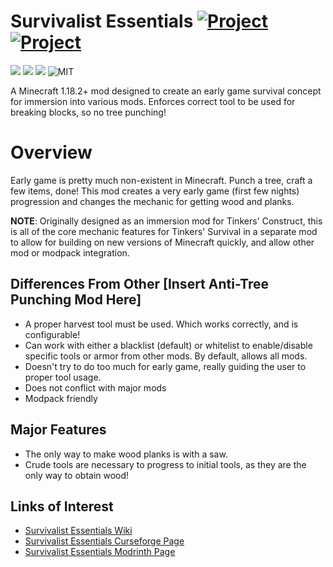 # Survivalist Essentials [![Project](http://cf.way2muchnoise.eu/full_676800_downloads.svg)](https://minecraft.curseforge.com/projects/676800) [![Project](https://modrinth.roughness.technology/full_survivalist-essentials_downloads.svg)](https://modrinth.com/mod/survivalist-essentials)
[![](https://modrinth.roughness.technology/versions/survivalist-essentials.svg)](https://modrinth.com/mod/survivalist-essentials/versions)
[![](https://img.shields.io/badge/NeoForge-20.4+-orange.svg?longCache=true&style=flat)](https://www.curseforge.com/minecraft/mc-mods/survivalist-essentials/files?gameVersionTypeId=6)
[![](https://img.shields.io/badge/Fabric-0.46.0+-yellowgreen.svg?longCache=true&style=flat)](https://www.curseforge.com/minecraft/mc-mods/survivalist-essentials/files?gameVersionTypeId=4)
![MIT](https://img.shields.io/badge/license-MIT-blue.svg?longCache=true&style=flat)

A Minecraft 1.18.2+ mod designed to create an early game survival concept for immersion into various mods. Enforces correct tool to be used for breaking blocks, so no tree punching!

# Overview
Early game is pretty much non-existent in Minecraft. Punch a tree, craft a few items, done! This mod creates a very early game (first few nights) progression and changes the mechanic for getting wood and planks.

**NOTE**: Originally designed as an immersion mod for Tinkers' Construct, this is all of the core mechanic features for Tinkers' Survival in a separate mod to allow for building on new versions of Minecraft quickly, and allow other mod or modpack integration.

## Differences From Other [Insert Anti-Tree Punching Mod Here]
 * A proper harvest tool must be used. Which works correctly, and is configurable!
 * Can work with either a blacklist (default) or whitelist to enable/disable specific tools or armor from other mods. By default, allows all mods.
 * Doesn't try to do too much for early game, really guiding the user to proper tool usage.
 * Does not conflict with major mods
 * Modpack friendly

## Major Features
 * The only way to make wood planks is with a saw.
 * Crude tools are necessary to progress to initial tools, as they are the only way to obtain wood!

## Links of Interest

+ [Survivalist Essentials Wiki](https://github.com/wendall911/SurvivalistEssentials/wiki)
+ [Survivalist Essentials Curseforge Page](https://minecraft.curseforge.com/projects/survivalist-essential://www.curseforge.com/minecraft/mc-mods/survivalist-essentials)
+ [Survivalist Essentials Modrinth Page](https://modrinth.com/mod/survivalist-essentials)
